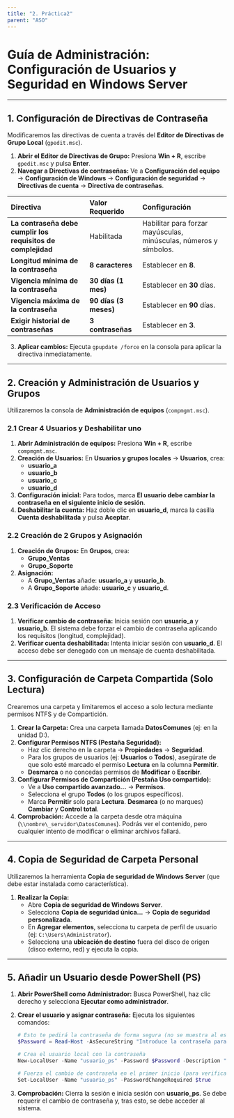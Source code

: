 ```yaml
---
title: "2. Práctica2"
parent: "ASO"
---
```


# Guía de Administración: Configuración de Usuarios y Seguridad en Windows Server

---

## 1. Configuración de Directivas de Contraseña

Modificaremos las directivas de cuenta a través del **Editor de Directivas de Grupo Local** (`gpedit.msc`).

1.  **Abrir el Editor de Directivas de Grupo:** Presiona **Win + R**, escribe `gpedit.msc` y pulsa **Enter**.
2.  **Navegar a Directivas de contraseñas:** Ve a **Configuración del equipo** $\rightarrow$ **Configuración de Windows** $\rightarrow$ **Configuración de seguridad** $\rightarrow$ **Directivas de cuenta** $\rightarrow$ **Directiva de contraseñas**.

| Directiva | Valor Requerido | Configuración |
| :--- | :--- | :--- |
| **La contraseña debe cumplir los requisitos de complejidad** | Habilitada | Habilitar para forzar mayúsculas, minúsculas, números y símbolos. |
| **Longitud mínima de la contraseña** | **8 caracteres** | Establecer en **8**. |
| **Vigencia mínima de la contraseña** | **30 días (1 mes)** | Establecer en **30** días. |
| **Vigencia máxima de la contraseña** | **90 días (3 meses)** | Establecer en **90** días. |
| **Exigir historial de contraseñas** | **3 contraseñas** | Establecer en **3**. |

3.  **Aplicar cambios:** Ejecuta `gpupdate /force` en la consola para aplicar la directiva inmediatamente.

---

## 2. Creación y Administración de Usuarios y Grupos

Utilizaremos la consola de **Administración de equipos** (`compmgmt.msc`).

### 2.1 Crear 4 Usuarios y Deshabilitar uno

1.  **Abrir Administración de equipos:** Presiona **Win + R**, escribe `compmgmt.msc`.
2.  **Creación de Usuarios:** En **Usuarios y grupos locales** $\rightarrow$ **Usuarios**, crea:
    * **usuario\_a**
    * **usuario\_b**
    * **usuario\_c**
    * **usuario\_d**
3.  **Configuración inicial:** Para todos, marca **El usuario debe cambiar la contraseña en el siguiente inicio de sesión**.
4.  **Deshabilitar la cuenta:** Haz doble clic en **usuario\_d**, marca la casilla **Cuenta deshabilitada** y pulsa **Aceptar**.

### 2.2 Creación de 2 Grupos y Asignación

1.  **Creación de Grupos:** En **Grupos**, crea:
    * **Grupo\_Ventas**
    * **Grupo\_Soporte**
2.  **Asignación:**
    * A **Grupo\_Ventas** añade: **usuario\_a** y **usuario\_b**.
    * A **Grupo\_Soporte** añade: **usuario\_c** y **usuario\_d**.

### 2.3 Verificación de Acceso

1.  **Verificar cambio de contraseña:** Inicia sesión con **usuario\_a** y **usuario\_b**. El sistema debe forzar el cambio de contraseña aplicando los requisitos (longitud, complejidad).
2.  **Verificar cuenta deshabilitada:** Intenta iniciar sesión con **usuario\_d**. El acceso debe ser denegado con un mensaje de cuenta deshabilitada.

---

## 3. Configuración de Carpeta Compartida (Solo Lectura)

Crearemos una carpeta y limitaremos el acceso a solo lectura mediante permisos NTFS y de Compartición.

1.  **Crear la Carpeta:** Crea una carpeta llamada **DatosComunes** (ej: en la unidad D:).
2.  **Configurar Permisos NTFS (Pestaña Seguridad):**
    * Haz clic derecho en la carpeta $\rightarrow$ **Propiedades** $\rightarrow$ **Seguridad**.
    * Para los grupos de usuarios (ej: **Usuarios** o **Todos**), asegúrate de que solo esté marcado el permiso **Lectura** en la columna **Permitir**.
    * **Desmarca** o no concedas permisos de **Modificar** o **Escribir**.
3.  **Configurar Permisos de Compartición (Pestaña Uso compartido):**
    * Ve a **Uso compartido avanzado...** $\rightarrow$ **Permisos**.
    * Selecciona el grupo **Todos** (o los grupos específicos).
    * Marca **Permitir** solo para **Lectura**. **Desmarca** (o no marques) **Cambiar** y **Control total**.
4.  **Comprobación:** Accede a la carpeta desde otra máquina (`\\nombre\_servidor\DatosComunes`). Podrás ver el contenido, pero cualquier intento de modificar o eliminar archivos fallará.

---

## 4. Copia de Seguridad de Carpeta Personal

Utilizaremos la herramienta **Copia de seguridad de Windows Server** (que debe estar instalada como característica).

1.  **Realizar la Copia:**
    * Abre **Copia de seguridad de Windows Server**.
    * Selecciona **Copia de seguridad única...** $\rightarrow$ **Copia de seguridad personalizada**.
    * En **Agregar elementos**, selecciona tu carpeta de perfil de usuario (ej: `C:\Users\Administrator`).
    * Selecciona una **ubicación de destino** fuera del disco de origen (disco externo, red) y ejecuta la copia.

---

## 5. Añadir un Usuario desde PowerShell (PS)

1.  **Abrir PowerShell como Administrador:** Busca PowerShell, haz clic derecho y selecciona **Ejecutar como administrador**.
2.  **Crear el usuario y asignar contraseña:** Ejecuta los siguientes comandos:

    ```powershell
    # Esto te pedirá la contraseña de forma segura (no se muestra al escribirla)
    $Password = Read-Host -AsSecureString "Introduce la contraseña para usuario_ps" 

    # Crea el usuario local con la contraseña
    New-LocalUser -Name "usuario_ps" -Password $Password -Description "Usuario creado por PowerShell"

    # Fuerza el cambio de contraseña en el primer inicio (para verificación)
    Set-LocalUser -Name "usuario_ps" -PasswordChangeRequired $true
    ```

3.  **Comprobación:** Cierra la sesión e inicia sesión con **usuario\_ps**. Se debe requerir el cambio de contraseña y, tras esto, se debe acceder al sistema.